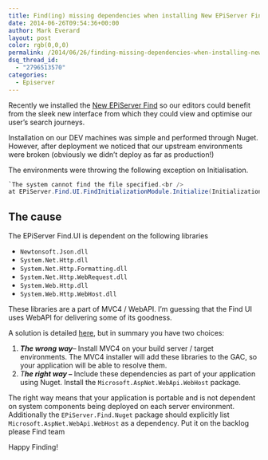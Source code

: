 ```yaml
---
title: Find(ing) missing dependencies when installing New EPiServer Find
date: 2014-06-26T09:54:36+00:00
author: Mark Everard
layout: post
color: rgb(0,0,0)
permalink: /2014/06/26/finding-missing-dependencies-when-installing-new-episerver-find/
dsq_thread_id:
  - "2796513570"
categories:
  - Episerver
---
```

Recently we installed the <a title="New EPiServer Find" href="http://world.episerver.com/Articles/Items/New-EPiServer-Find/" target="_blank">New EPiServer Find</a> so our editors could benefit from the sleek new interface from which they could view and optimise our user’s search journeys.

Installation on our DEV machines was simple and performed through Nuget. However, after deployment we noticed that our upstream environments were broken (obviously we didn’t deploy as far as production!)

The environments were throwing the following exception on Initialisation.

~~~csharp
`The system cannot find the file specified.<br />
at EPiServer.Find.UI.FindInitializationModule.Initialize(InitializationEngine context)`
~~~

## The cause
The EPiServer Find.UI is dependent on the following libraries

* `Newtonsoft.Json.dll`
* `System.Net.Http.dll`
* `System.Net.Http.Formatting.dll`
* `System.Net.Http.WebRequest.dll`
* `System.Web.Http.dll`
* `System.Web.Http.WebHost.dll`

These libraries are a part of MVC4 / WebAPI. I’m guessing that the Find UI uses WebAPI for delivering some of its goodness.

A solution is detailed <a title="Manually Installing References Required by the Web API Service" href="http://www.telerik.com/support/kb/data-access/details/manually-installing-references-required-by-the-web-api-service" target="_blank">here</a>, but in summary you have two choices:

1. _**The wrong way**_– Install MVC4 on your build server / target environments. The MVC4 installer will add these libraries to the GAC, so your application will be able to resolve them.
2. _T_**_he right way_ –** Include these dependencies as part of your application using Nuget. Install the `Microsoft.AspNet.WebApi.WebHost` package.

The right way means that your application is portable and is not dependent on system components being deployed on each server environment. Additionally the `EPiServer.Find.Nuget` package should explicitly list `Microsoft.AspNet.WebApi.WebHost` as a dependency. Put it on the backlog please Find team

Happy Finding!